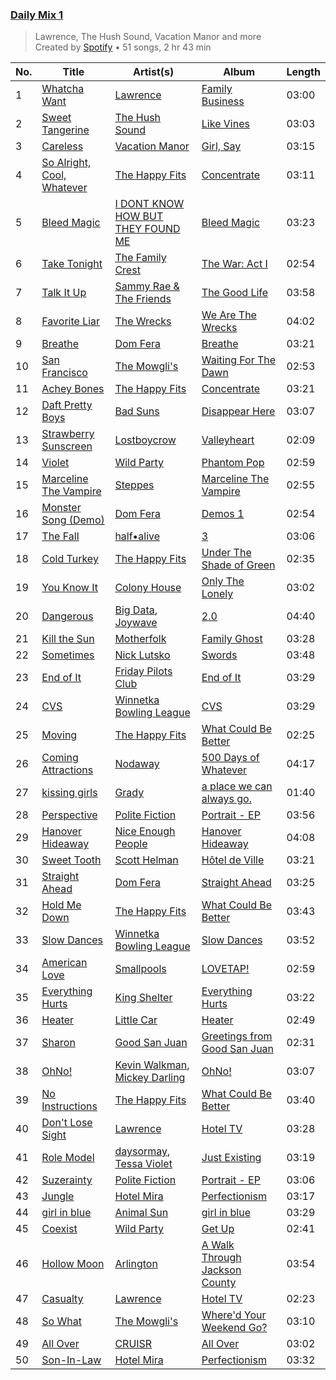 ### [Daily Mix 1](https://open.spotify.com/playlist/37i9dQZF1E39Gzb56luQni)

> Lawrence, The Hush Sound, Vacation Manor and more<br>
> Created by [Spotify](https://open.spotify.com/user/spotify) • 51 songs, 2 hr 43 min

| No. | Title | Artist(s) | Album | Length |
|---|---|---|---|---|
| 1 | [Whatcha Want](https://open.spotify.com/track/1AE9p52IdrZiLgBcWMU9x8) | [Lawrence](https://open.spotify.com/artist/5rwUYLyUq8gBsVaOUcUxpE) | [Family Business](https://open.spotify.com/album/2Sb0autVivIydesNKk5J6p) | 03:00 |
| 2 | [Sweet Tangerine](https://open.spotify.com/track/3fMxeVaHO93ENmGJtNwpfm) | [The Hush Sound](https://open.spotify.com/artist/1RCoE2Dq19lePKhPzt9vM5) | [Like Vines](https://open.spotify.com/album/3sYfvpmvDAZLbawkDZN2fi) | 03:03 |
| 3 | [Careless](https://open.spotify.com/track/76C33AeIvqOCtrpwl0ERwi) | [Vacation Manor](https://open.spotify.com/artist/6lcBiGiT3dlyDMjBBtfyfS) | [Girl, Say](https://open.spotify.com/album/56xuqlRm2ssGeFIwrsHCJY) | 03:15 |
| 4 | [So Alright, Cool, Whatever](https://open.spotify.com/track/47rOmlKHPYyMDM3h6L74Sn) | [The Happy Fits](https://open.spotify.com/artist/73rPcaYEhBd0UuVZBqqyQJ) | [Concentrate](https://open.spotify.com/album/1mgzsmNo3XcdjonlRIwvFk) | 03:11 |
| 5 | [Bleed Magic](https://open.spotify.com/track/73y59JEXs1yNwjuinuQA4c) | [I DONT KNOW HOW BUT THEY FOUND ME](https://open.spotify.com/artist/0Raaw7kr1Vzat4ZvHzjsJR) | [Bleed Magic](https://open.spotify.com/album/3LZ8zFQ1HXUImtjdBLzvXF) | 03:23 |
| 6 | [Take Tonight](https://open.spotify.com/track/2vJM4WThmgki6va6dHDXgg) | [The Family Crest](https://open.spotify.com/artist/44CB1c0W2h1XR2vB7AKpa7) | [The War: Act I](https://open.spotify.com/album/0KKZkLLD7POuAXjohL6eDg) | 02:54 |
| 7 | [Talk It Up](https://open.spotify.com/track/32jOQyOqRdxSEiQJTjvZM2) | [Sammy Rae & The Friends](https://open.spotify.com/artist/3lFDsTyYNPQc8WzJExnQWn) | [The Good Life](https://open.spotify.com/album/2xCZSSa0kfIJFDhQR8bYar) | 03:58 |
| 8 | [Favorite Liar](https://open.spotify.com/track/1scwknKtBQpreYy6MSoJqJ) | [The Wrecks](https://open.spotify.com/artist/458aS6ALc3QkzwfR5USt34) | [We Are The Wrecks](https://open.spotify.com/album/0vQRfUULb3EpObpn28YOkH) | 04:02 |
| 9 | [Breathe](https://open.spotify.com/track/5aHb9Wo4BhRjZNdDHXtLBN) | [Dom Fera](https://open.spotify.com/artist/2qmjAtWVjMPWHHDdWilU6a) | [Breathe](https://open.spotify.com/album/5Ub9l36U2QAeL8Dr5xTZKh) | 03:21 |
| 10 | [San Francisco](https://open.spotify.com/track/5RRWirYSE08FPKD6Mx4v0V) | [The Mowgli's](https://open.spotify.com/artist/6AGUQK1EWK6nvN4pLIDQDQ) | [Waiting For The Dawn](https://open.spotify.com/album/1sO3d5N07nqu5CeJTLg7PG) | 02:53 |
| 11 | [Achey Bones](https://open.spotify.com/track/6vqgDlDGQ5idU4x2Y4N4tw) | [The Happy Fits](https://open.spotify.com/artist/73rPcaYEhBd0UuVZBqqyQJ) | [Concentrate](https://open.spotify.com/album/1mgzsmNo3XcdjonlRIwvFk) | 03:21 |
| 12 | [Daft Pretty Boys](https://open.spotify.com/track/2ZRQixbe1MCJxpcO96Zj1y) | [Bad Suns](https://open.spotify.com/artist/0YhUSm86okLWldQVwJkLlP) | [Disappear Here](https://open.spotify.com/album/3fSYQvcrQJJhTv9PYYMkY5) | 03:07 |
| 13 | [Strawberry Sunscreen](https://open.spotify.com/track/6Xve7pWqzW6CQV8mlXzpBe) | [Lostboycrow](https://open.spotify.com/artist/5PxCTrv3Y1xVACfngpt7D2) | [Valleyheart](https://open.spotify.com/album/1RYBqAoMBjelC8bI6UJX2O) | 02:09 |
| 14 | [Violet](https://open.spotify.com/track/1v3SmmWX9lHYGXii4SmAts) | [Wild Party](https://open.spotify.com/artist/48PAAxWdIDbA4WHkHjgsEv) | [Phantom Pop](https://open.spotify.com/album/1itqJ1Ss7xUhNq0XoV1Ndk) | 02:59 |
| 15 | [Marceline The Vampire](https://open.spotify.com/track/2p975L9RyQFC95S1cJimnk) | [Steppes](https://open.spotify.com/artist/3rtWvuNQG5ft9FhpEqPyBk) | [Marceline The Vampire](https://open.spotify.com/album/0q5x4To46oSesrmNnqpVZ9) | 02:55 |
| 16 | [Monster Song (Demo)](https://open.spotify.com/track/62MkdmDY7rWiBLTyRNZJms) | [Dom Fera](https://open.spotify.com/artist/2qmjAtWVjMPWHHDdWilU6a) | [Demos 1](https://open.spotify.com/album/4dF6QejgQL9E3M5NyvQQbo) | 02:54 |
| 17 | [The Fall](https://open.spotify.com/track/2VgQLPaAPaJRIXeL0FIW2q) | [half•alive](https://open.spotify.com/artist/7sOR7gk6XUlGnxj3p9F54k) | [3](https://open.spotify.com/album/6Ae06PksOpCGPcqqwKTF5n) | 03:06 |
| 18 | [Cold Turkey](https://open.spotify.com/track/1S5EeXSOSqfrU2ItVbPZlv) | [The Happy Fits](https://open.spotify.com/artist/73rPcaYEhBd0UuVZBqqyQJ) | [Under The Shade of Green](https://open.spotify.com/album/7zDlksfOktU7vodm08KPsb) | 02:35 |
| 19 | [You Know It](https://open.spotify.com/track/169pWCmfvVazzcL4EXFPgL) | [Colony House](https://open.spotify.com/artist/6R664N4cEza3eORSqKSgO4) | [Only The Lonely](https://open.spotify.com/album/5vBnIcG7nD3XEt8ErHpytO) | 03:02 |
| 20 | [Dangerous](https://open.spotify.com/track/2PeKCn8NSGQXAHONaCh3wB) | [Big Data](https://open.spotify.com/artist/4S1nvNHWiZLP4rzwmULmUa), [Joywave](https://open.spotify.com/artist/1UfzhwcOR4yfX7yHTPfC9m) | [2.0](https://open.spotify.com/album/3a8kwdfe4ctEfqe1vXGiBP) | 04:40 |
| 21 | [Kill the Sun](https://open.spotify.com/track/10FXRQFQZ1zkRsMrrvL7rR) | [Motherfolk](https://open.spotify.com/artist/70fUpxdAr6t0LJw3xJmMhm) | [Family Ghost](https://open.spotify.com/album/4LplQvN68FlN8mGvtpJDXb) | 03:28 |
| 22 | [Sometimes](https://open.spotify.com/track/6oLgJATx3ECZ7Pcghmz38L) | [Nick Lutsko](https://open.spotify.com/artist/0gEenHtJ9puwA63nbY2TAE) | [Swords](https://open.spotify.com/album/2oTWDmzqeri1WOvpSH5J4g) | 03:48 |
| 23 | [End of It](https://open.spotify.com/track/2U94Nj4SVS7TNsUiObLWPm) | [Friday Pilots Club](https://open.spotify.com/artist/3PgEvPJKRuil74QPX8wtXY) | [End of It](https://open.spotify.com/album/4IWgDgMBQzibdYM75epN7W) | 03:29 |
| 24 | [CVS](https://open.spotify.com/track/3aylN3YRnzcbo7q1l1GLtB) | [Winnetka Bowling League](https://open.spotify.com/artist/4ug3P1K8BaCdJXROrqHqhu) | [CVS](https://open.spotify.com/album/6WTbymbtf6enkHCXIYk5dw) | 03:29 |
| 25 | [Moving](https://open.spotify.com/track/00OnVPTYJumAJ5RrHlGTCd) | [The Happy Fits](https://open.spotify.com/artist/73rPcaYEhBd0UuVZBqqyQJ) | [What Could Be Better](https://open.spotify.com/album/4dsTxC7fUsAp3qjkf93QI1) | 02:25 |
| 26 | [Coming Attractions](https://open.spotify.com/track/77K53irygR80KeKAdt3vfT) | [Nodaway](https://open.spotify.com/artist/6rqctFxBwSTjweKb3cBCCu) | [500 Days of Whatever](https://open.spotify.com/album/4tC9T2KHD3MYvaOmVB41vH) | 04:17 |
| 27 | [kissing girls](https://open.spotify.com/track/5lCtzEEl2FxySHX4zR9yEf) | [Grady](https://open.spotify.com/artist/6FmiNnTXQJTmOMAx4kB38R) | [a place we can always go.](https://open.spotify.com/album/0kl5WlV5aL2X4aho9KQXP3) | 01:40 |
| 28 | [Perspective](https://open.spotify.com/track/1z9t09cCzfOz9R8UYjirt8) | [Polite Fiction](https://open.spotify.com/artist/5YLvl4d4PEc4ls2xHf2EtR) | [Portrait - EP](https://open.spotify.com/album/29PnyiCuTu7UeBwPy5SSML) | 03:56 |
| 29 | [Hanover Hideaway](https://open.spotify.com/track/4Z7lv75NEivyxLKScDvLaS) | [Nice Enough People](https://open.spotify.com/artist/66naxf0FuzP6of9ONAJmoe) | [Hanover Hideaway](https://open.spotify.com/album/7bzrwYtROw2E3WjWA5yiZM) | 04:08 |
| 30 | [Sweet Tooth](https://open.spotify.com/track/2qROUDWN1RCJoyiVSr6ifm) | [Scott Helman](https://open.spotify.com/artist/2LgklPXmvWVOQfzPVkuChg) | [Hôtel de Ville](https://open.spotify.com/album/4tSyMoAffvFeEEzIG3cJ5E) | 03:21 |
| 31 | [Straight Ahead](https://open.spotify.com/track/6SYbD1qFYSKRoU0utE4gab) | [Dom Fera](https://open.spotify.com/artist/2qmjAtWVjMPWHHDdWilU6a) | [Straight Ahead](https://open.spotify.com/album/1IobDszfvSoWlIf6tQyjeA) | 03:25 |
| 32 | [Hold Me Down](https://open.spotify.com/track/1yhJdaC1kecHKUgGCChs4z) | [The Happy Fits](https://open.spotify.com/artist/73rPcaYEhBd0UuVZBqqyQJ) | [What Could Be Better](https://open.spotify.com/album/4dsTxC7fUsAp3qjkf93QI1) | 03:43 |
| 33 | [Slow Dances](https://open.spotify.com/track/0J8x2FryJyw7OVnEGYNFQE) | [Winnetka Bowling League](https://open.spotify.com/artist/4ug3P1K8BaCdJXROrqHqhu) | [Slow Dances](https://open.spotify.com/album/6ewPdKXdPj0Ld9tV1BCvf4) | 03:52 |
| 34 | [American Love](https://open.spotify.com/track/0m8z88MqUfbstTIUMK2wfZ) | [Smallpools](https://open.spotify.com/artist/4iiQabGKtS2RtTKpVkrVTw) | [LOVETAP!](https://open.spotify.com/album/59xqFRG2IgFTsZtQ73yIp6) | 02:59 |
| 35 | [Everything Hurts](https://open.spotify.com/track/71i8JmLQby196YAjqPQfwU) | [King Shelter](https://open.spotify.com/artist/2wzc9c6rclNEtMBAkg3FEN) | [Everything Hurts](https://open.spotify.com/album/4YyhC0QRpW7F6lwiRfivaY) | 03:22 |
| 36 | [Heater](https://open.spotify.com/track/6yHN9JUK8NzffoE3JPIjQV) | [Little Car](https://open.spotify.com/artist/60nqkas4wJyHU6mtCxAs8b) | [Heater](https://open.spotify.com/album/57fm5MuFrmA26pPTJTpEZc) | 02:49 |
| 37 | [Sharon](https://open.spotify.com/track/3YcpHA5BNT66TgI1I00GfW) | [Good San Juan](https://open.spotify.com/artist/78BiITJndspCh1x7o4Kwu9) | [Greetings from Good San Juan](https://open.spotify.com/album/58V5uvKSfPs83hKvgKKlfi) | 02:31 |
| 38 | [OhNo!](https://open.spotify.com/track/0dOUyVTAgQVOYAvvfJ9uyd) | [Kevin Walkman](https://open.spotify.com/artist/0Q1Xt8JEFDwfiuNBIM60E4), [Mickey Darling](https://open.spotify.com/artist/3uwUtL5kPSO2mpOhU4SiWz) | [OhNo!](https://open.spotify.com/album/5gWtAsTyzRXBAhRLGqwcuj) | 03:07 |
| 39 | [No Instructions](https://open.spotify.com/track/76UpKuyisZDjLExMBVvwBm) | [The Happy Fits](https://open.spotify.com/artist/73rPcaYEhBd0UuVZBqqyQJ) | [What Could Be Better](https://open.spotify.com/album/4dsTxC7fUsAp3qjkf93QI1) | 03:40 |
| 40 | [Don't Lose Sight](https://open.spotify.com/track/5PEIORAOmwjDV7OYzxHsvd) | [Lawrence](https://open.spotify.com/artist/5rwUYLyUq8gBsVaOUcUxpE) | [Hotel TV](https://open.spotify.com/album/1U3ORbSHYUQLGYBzyEveMZ) | 03:28 |
| 41 | [Role Model](https://open.spotify.com/track/75fwSieRVCJe7RBoJOYKB0) | [daysormay](https://open.spotify.com/artist/1gneO1Mf6DCsgxUtDzF4lS), [Tessa Violet](https://open.spotify.com/artist/5DD5GZd4ElmQTy9NleMvKJ) | [Just Existing](https://open.spotify.com/album/0HguTMRMvOvE7eSxM24tiC) | 03:19 |
| 42 | [Suzerainty](https://open.spotify.com/track/5Vwvk3cnOXMFiOgblVqdVA) | [Polite Fiction](https://open.spotify.com/artist/5YLvl4d4PEc4ls2xHf2EtR) | [Portrait - EP](https://open.spotify.com/album/29PnyiCuTu7UeBwPy5SSML) | 03:06 |
| 43 | [Jungle](https://open.spotify.com/track/3Tb5E58HovZ3EGQI62QDpG) | [Hotel Mira](https://open.spotify.com/artist/7hd3XnjENIMw13Dmn8hEYw) | [Perfectionism](https://open.spotify.com/album/3KuXY2AgYIIk9lT1448pok) | 03:17 |
| 44 | [girl in blue](https://open.spotify.com/track/29ftVo3C2fq2phOEjJkTYm) | [Animal Sun](https://open.spotify.com/artist/0OnT3pRDWGcgcz1iYv0OnV) | [girl in blue](https://open.spotify.com/album/3dJ5C2BBGuzTHGFxPAg7MI) | 03:29 |
| 45 | [Coexist](https://open.spotify.com/track/1i4xpZfKQGpUdvT3Ywqvnr) | [Wild Party](https://open.spotify.com/artist/48PAAxWdIDbA4WHkHjgsEv) | [Get Up](https://open.spotify.com/album/63PKFLoADuTWLGuLmJd6vQ) | 02:41 |
| 46 | [Hollow Moon](https://open.spotify.com/track/4ticX66urDb7Wrw0aJTGRI) | [Arlington](https://open.spotify.com/artist/5VnsjmzNXhj3ZjmJZr3rfe) | [A Walk Through Jackson County](https://open.spotify.com/album/5tSTCJPxs0q9aJlbhXannF) | 03:54 |
| 47 | [Casualty](https://open.spotify.com/track/6nwxT0W6u4JYDGK5iyBOYt) | [Lawrence](https://open.spotify.com/artist/5rwUYLyUq8gBsVaOUcUxpE) | [Hotel TV](https://open.spotify.com/album/1U3ORbSHYUQLGYBzyEveMZ) | 02:23 |
| 48 | [So What](https://open.spotify.com/track/0wAbE8PmaALSdGEpfOuk6J) | [The Mowgli's](https://open.spotify.com/artist/6AGUQK1EWK6nvN4pLIDQDQ) | [Where'd Your Weekend Go?](https://open.spotify.com/album/71o4Eq4gL2QGUb1FOey4G7) | 03:10 |
| 49 | [All Over](https://open.spotify.com/track/7IDKIfRltN07TdsdTVtRHh) | [CRUISR](https://open.spotify.com/artist/1jNnM5dm7dzt16IocWCvJc) | [All Over](https://open.spotify.com/album/5Y4IZySK48REQg8jUcwq2g) | 03:02 |
| 50 | [Son-In-Law](https://open.spotify.com/track/3FZ5xvlFF6fJFrxYK6Yexh) | [Hotel Mira](https://open.spotify.com/artist/7hd3XnjENIMw13Dmn8hEYw) | [Perfectionism](https://open.spotify.com/album/3KuXY2AgYIIk9lT1448pok) | 03:32 |
